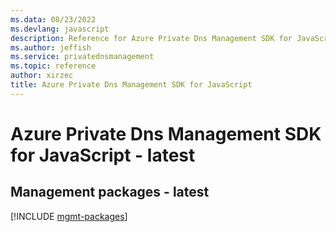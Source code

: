 ```yaml
---
ms.data: 08/23/2022
ms.devlang: javascript
description: Reference for Azure Private Dns Management SDK for JavaScript
ms.author: jeffish
ms.service: privatednsmanagement
ms.topic: reference
author: xirzec
title: Azure Private Dns Management SDK for JavaScript
---
```

# Azure Private Dns Management SDK for JavaScript - latest

## Management packages - latest
[!INCLUDE [mgmt-packages](private-dns-management-mgmt-index.md)]